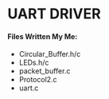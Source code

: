 # UART DRIVER
#### Files Written My Me:
- Circular_Buffer.h/c
- LEDs.h/c
- packet_buffer.c
- Protocol2.c
- uart.c